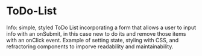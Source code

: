 # ToDo-List
Info: simple, styled ToDo List incorporating a form that allows a user to input info with an onSubmit, in this case new to do its and remove those items with an onClick event.  Example of setting state, styling with CSS, and refractoring components to imporve readability and maintainability.
